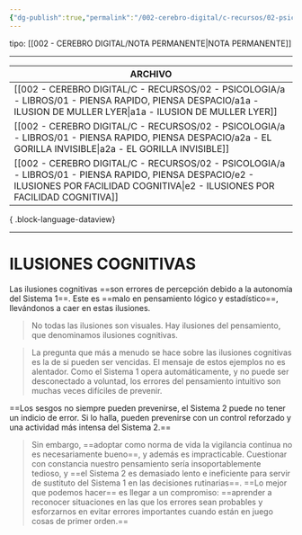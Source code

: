 ```yaml
---
{"dg-publish":true,"permalink":"/002-cerebro-digital/c-recursos/02-psicologia/a-libros/01-piensa-rapido-piensa-despacio/b-ilusiones-cognitivas/"}
---
```


tipo: [[002 - CEREBRO DIGITAL/NOTA PERMANENTE\|NOTA PERMANENTE]]

---

| ARCHIVO                                                                                                                                                                                 |
| --------------------------------------------------------------------------------------------------------------------------------------------------------------------------------------- |
| [[002 - CEREBRO DIGITAL/C - RECURSOS/02 - PSICOLOGIA/a - LIBROS/01 - PIENSA RAPIDO, PIENSA DESPACIO/a1a - ILUSION DE MULLER LYER\|a1a - ILUSION DE MULLER LYER]]                     |
| [[002 - CEREBRO DIGITAL/C - RECURSOS/02 - PSICOLOGIA/a - LIBROS/01 - PIENSA RAPIDO, PIENSA DESPACIO/a2a - EL GORILLA INVISIBLE\|a2a - EL GORILLA INVISIBLE]]                         |
| [[002 - CEREBRO DIGITAL/C - RECURSOS/02 - PSICOLOGIA/a - LIBROS/01 - PIENSA RAPIDO, PIENSA DESPACIO/e2 - ILUSIONES POR FACILIDAD COGNITIVA\|e2 - ILUSIONES POR FACILIDAD COGNITIVA]] |

{ .block-language-dataview}

---
# ILUSIONES COGNITIVAS

Las ilusiones cognitivas ==son errores de percepción debido a la autonomía del Sistema 1==. Este es ==malo en pensamiento lógico y estadístico==, llevándonos a caer en estas ilusiones. 

> No todas las ilusiones son visuales. Hay ilusiones del pensamiento, que denominamos ilusiones cognitivas.

> La pregunta que más a menudo se hace sobre las ilusiones cognitivas es la de si pueden ser vencidas. El mensaje de estos ejemplos no es alentador. Como el Sistema 1 opera automáticamente, y no puede ser desconectado a voluntad, los errores del pensamiento intuitivo son muchas veces difíciles de prevenir.

==Los sesgos no siempre pueden prevenirse, el Sistema 2 puede no tener un indicio de error. Si lo halla, pueden prevenirse con un control reforzado y una actividad más intensa del Sistema 2.==

> Sin embargo, ==adoptar como norma de vida la vigilancia continua no es necesariamente bueno==, y además es impracticable. Cuestionar con constancia nuestro pensamiento sería insoportablemente tedioso, y ==el Sistema 2 es demasiado lento e ineficiente para servir de sustituto del Sistema 1 en las decisiones rutinarias==. ==Lo mejor que podemos hacer== es llegar a un compromiso: ==aprender a reconocer situaciones en las que los errores sean probables y esforzarnos en evitar errores importantes cuando están en juego cosas de primer orden.==

